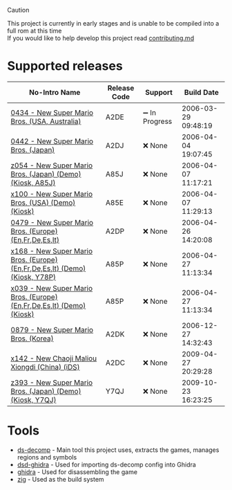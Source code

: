 > [!CAUTION]
> This project is currently in early stages and is unable to be compiled into a full rom at this time  
> If you would like to help develop this project read [contributing.md](contributing.md)

# Supported releases
<!--
✔️ Supported
➖ In Progress
❌ None
-->
| No-Intro Name                                                                                                                                           | Release Code | Support        | Build Date          |
| ------------------------------------------------------------------------------------------------------------------------------------------------------- | ------------ | -------------- | ------------------- |
| [0434 - New Super Mario Bros. (USA, Australia)](5https://datomatic.no-intro.org/index.php?page=show_record&s=28&n=0434)                                 | A2DE         | ➖ In Progress | 2006-03-29 09:48:19 |
| [0442 - New Super Mario Bros. (Japan)](https://datomatic.no-intro.org/index.php?page=show_record&s=28&n=0442)                                           | A2DJ         | ❌ None        | 2006-04-04 19:07:45 |
| [z054 - New Super Mario Bros. (Japan) (Demo) (Kiosk, A85J)](https://datomatic.no-intro.org/index.php?page=show_record&s=28&n=z054)                      | A85J         | ❌ None        | 2006-04-07 11:17:21 |
| [x100 - New Super Mario Bros. (USA) (Demo) (Kiosk)](https://datomatic.no-intro.org/index.php?page=show_record&s=28&n=x100)                              | A85E         | ❌ None        | 2006-04-07 11:29:13 |
| [0479 - New Super Mario Bros. (Europe) (En,Fr,De,Es,It)](https://datomatic.no-intro.org/index.php?page=show_record&s=28&n=0479)                         | A2DP         | ❌ None        | 2006-04-26 14:20:08 |
| [x168 - New Super Mario Bros. (Europe) (En,Fr,De,Es,It) (Demo) (Kiosk, Y78P)](https://datomatic.no-intro.org/index.php?page=show_record&s=28&n=x168)    | A85P         | ❌ None        | 2006-04-27 11:13:34 |
| [x039 - New Super Mario Bros. (Europe) (En,Fr,De,Es,It) (Demo) (Kiosk)](https://datomatic.no-intro.org/index.php?page=show_record&s=28&n=x039)          | A85P         | ❌ None        | 2006-04-27 11:13:34 |
| [0879 - New Super Mario Bros. (Korea) ](https://datomatic.no-intro.org/index.php?page=show_record&s=28&n=0879)                                          | A2DK         | ❌ None        | 2006-12-27 14:32:43 |
| [x142 - New Chaoji Maliou Xiongdi (China) (iDS)](https://datomatic.no-intro.org/index.php?page=show_record&s=28&n=x142)                                 | A2DC         | ❌ None        | 2009-04-27 20:29:28 |
| [z393 - New Super Mario Bros. (Japan) (Demo) (Kiosk, Y7QJ)](https://datomatic.no-intro.org/index.php?page=show_record&s=28&n=z393)                      | Y7QJ         | ❌ None        | 2009-10-23 16:23:25 |

<!--
These Wii U Virtual console releases seem to be idential to the builds above, however they have some extra data in the range 0x1000-0x3FFF.
| [z434 - New Super Mario Bros. (Japan) (Wii U Virtual Console)](https://datomatic.no-intro.org/index.php?page=show_record&s=28&n=z434)                   | WUP-N-DADJ   | ❌ None        | 2006-04-04 19:07:45 |
| [z435 - New Super Mario Bros. (USA) (Wii U Virtual Console)](https://datomatic.no-intro.org/index.php?page=show_record&s=28&n=z435)                     | WUP-N-DADE   | ❌ None        | 2006-03-29 09:48:19 |
| [z436 - New Super Mario Bros. (Europe) (En,Fr,De,Es,It) (Wii U Virtual Console)](https://datomatic.no-intro.org/index.php?page=show_record&s=28&n=z436) | WUP-N-DADP   | ❌ None        | 2006-04-26 14:20:08 |
-->

# Tools
* [ds-decomp](https://github.com/AetiasHax/ds-decomp) - Main tool this project uses, extracts the games, manages regions and symbols
* [dsd-ghidra](https://github.com/AetiasHax/dsd-ghidra) - Used for importing ds-decomp config into Ghidra
* [ghidra](https://github.com/NationalSecurityAgency/ghidra) - Used for disassembling the game
* [zig](https://ziglang.org/) - Used as the build system